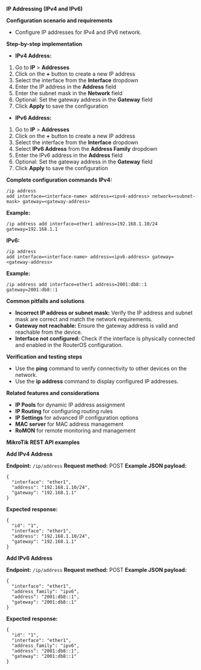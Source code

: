 **IP Addressing (IPv4 and IPv6)**

**Configuration scenario and requirements**
- Configure IP addresses for IPv4 and IPv6 network.

**Step-by-step implementation**
- **IPv4 Address:**
1. Go to **IP** > **Addresses**
2. Click on the **+** button to create a new IP address
3. Select the interface from the **Interface** dropdown
4. Enter the IP address in the **Address** field
5. Enter the subnet mask in the **Network** field
6. Optional: Set the gateway address in the **Gateway** field
7. Click **Apply** to save the configuration

- **IPv6 Address:**
1. Go to **IP** > **Addresses**
2. Click on the **+** button to create a new IP address
3. Select the interface from the **Interface** dropdown
4. Select **IPv6 Address** from the **Address Family** dropdown
5. Enter the IPv6 address in the **Address** field
6. Optional: Set the gateway address in the **Gateway** field
7. Click **Apply** to save the configuration

**Complete configuration commands**
**IPv4:**
```
/ip address
add interface=<interface-name> address=<ipv4-address> network=<subnet-mask> gateway=<gateway-address>
```
**Example:**
```
/ip address add interface=ether1 address=192.168.1.10/24 gateway=192.168.1.1
```

**IPv6:**
```
/ip address
add interface=<interface-name> address=<ipv6-address> gateway=<gateway-address>
```
**Example:**
```
/ip address add interface=ether1 address=2001:db8::1 gateway=2001:db8::1
```

**Common pitfalls and solutions**
- **Incorrect IP address or subnet mask:** Verify the IP address and subnet mask are correct and match the network requirements.
- **Gateway not reachable:** Ensure the gateway address is valid and reachable from the device.
- **Interface not configured:** Check if the interface is physically connected and enabled in the RouterOS configuration.

**Verification and testing steps**
- Use the **ping** command to verify connectivity to other devices on the network.
- Use the **ip address** command to display configured IP addresses.

**Related features and considerations**
- **IP Pools** for dynamic IP address assignment
- **IP Routing** for configuring routing rules
- **IP Settings** for advanced IP configuration options
- **MAC server** for MAC address management
- **RoMON** for remote monitoring and management

**MikroTik REST API examples**

**Add IPv4 Address**

**Endpoint:** `/ip/address`
**Request method:** POST
**Example JSON payload:**
```
{
  "interface": "ether1",
  "address": "192.168.1.10/24",
  "gateway": "192.168.1.1"
}
```

**Expected response:**
```
{
  "id": "1",
  "interface": "ether1",
  "address": "192.168.1.10/24",
  "gateway": "192.168.1.1"
}
```

**Add IPv6 Address**

**Endpoint:** `/ip/address`
**Request method:** POST
**Example JSON payload:**
```
{
  "interface": "ether1",
  "address_family": "ipv6",
  "address": "2001:db8::1",
  "gateway": "2001:db8::1"
}
```

**Expected response:**
```
{
  "id": "1",
  "interface": "ether1",
  "address_family": "ipv6",
  "address": "2001:db8::1",
  "gateway": "2001:db8::1"
}
```